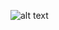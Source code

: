 ![alt text](https://i.kym-cdn.com/entries/icons/original/000/034/630/Screen_Shot_2020-07-17_at_3.09.25_PM.png)
